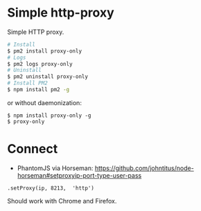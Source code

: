 
# Simple http-proxy

Simple HTTP proxy.

```bash
# Install
$ pm2 install proxy-only
# Logs
$ pm2 logs proxy-only
# Uninstall
$ pm2 uninstall proxy-only
# Install PM2
$ npm install pm2 -g
```

or without daemonization:

```
$ npm install proxy-only -g
$ proxy-only
```

# Connect

- PhantomJS via Horseman: https://github.com/johntitus/node-horseman#setproxyip-port-type-user-pass

```
.setProxy(ip, 8213,  'http')
```

Should work with Chrome and Firefox.
